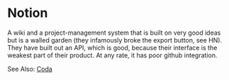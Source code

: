# Notion
A wiki and a project-management system that is built on very good
ideas but is a walled garden (they infamously broke the export button, see HN).
They have built out an API, which is good, because their interface is
the weakest part of their product. At any rate, it has poor github integration.

See Also: [Coda](../why/coda.md)
